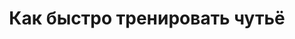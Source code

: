 ---
title: "Как быстро тренировать чутьё"
slug: kak-bystro-trenirovat-chutyo
layout: webinar-video
datetext: "среда, 23 марта"
timetext: 20:00 мск
video: "https://www.youtube.com/embed/Hk7RnpOxgeg?rel=0&autoplay=1"

---